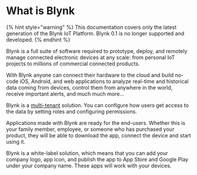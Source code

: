 # What is Blynk

{% hint style="warning" %}
This documentation covers only the latest generation of the Blynk IoT Platform. Blynk 0.1 is no longer supported and developed.
{% endhint %}

Blynk is a full suite of software required to prototype, deploy, and remotely manage connected electronic devices at any scale: from personal IoT projects to millions of commercial connected products. 

With Blynk anyone can connect their hardware to the cloud and build no-code iOS, Android, and web applications to analyze real-time and historical data coming from devices, control them from anywhere in the world, receive important alerts, and much much more…

Blynk is a [multi-tenant](multi-tenant-tree-structure.md) solution. You can configure how users get access to the data by setting roles and configuring permissions.

Applications made with Blynk are ready for the end-users. Whether this is your family member, employee, or someone who has purchased your product, they will be able to download the app, connect the device and start using it. 

Blynk is a white-label solution, which means that you can add your company logo, app icon, and publish the app to App Store and Google Play under your company name. These apps will work with your devices. 

